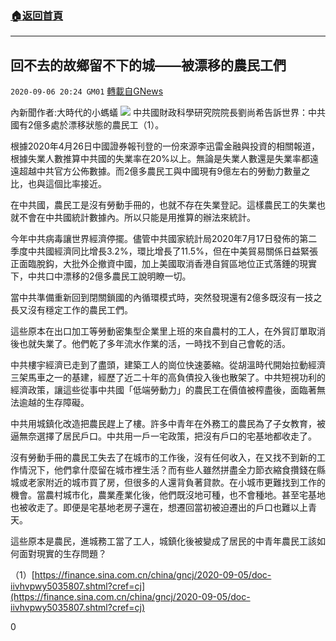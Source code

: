 ###  [:house:返回首頁](https://github.com/ourhimalayas/txt)
---

## 回不去的故鄉留不下的城——被漂移的農民工們
`2020-09-06 20:24 GM01` [轉載自GNews](https://gnews.org/zh-hant/337964/)

內新聞作者:大時代的小螞蟻
![](https://s3.amazonaws.com/gnews-media-offload/wp-content/uploads/2020/09/06201412/CB9C2B6F-2E59-4A13-9CDD-9B2A241560C5.jpeg)
中共國財政科學研究院院長劉尚希告訴世界：中共國有2億多處於漂移狀態的農民工（1）。

根據2020年4月26日中國證券報刊登的一份來源李迅雷金融與投資的相關報道，根據失業人數推算中共國的失業率在20%以上。無論是失業人數還是失業率都遠遠超越中共官方公佈數據。而2億多農民工與中國現有9億左右的勞動力數量之比，也與這個比率接近。

在中共國，農民工是沒有勞動手冊的，也就不存在失業登記。這樣農民工的失業也就不會在中共國統計數據內。所以只能是用推算的辦法來統計。

今年中共病毒讓世界經濟停擺。儘管中共國家統計局2020年7月17日發佈的第二季度中共國經濟同比增長3.2%，環比增長了11.5%，但在中美貿易關係日益緊張正面臨脫鈎，大批外企撤資中國，加上美國取消香港自貿區地位正式落錘的現實下，中共口中漂移的2億多農民工說明瞭一切。

當中共準備重新回到閉關鎖國的內循環模式時，突然發現還有2億多既沒有一技之長又沒有穩定工作的農民工們。

這些原本在出口加工等勞動密集型企業里上班的來自農村的工人，在外貿訂單取消後也就失業了。他們乾了多年流水作業的活，一時找不到自己會乾的活。

中共樓宇經濟已走到了盡頭，建築工人的崗位快速萎縮。從胡溫時代開始拉動經濟三架馬車之一的基建，經歷了近二十年的高負債投入後也散架了。中共短視功利的經濟政策，讓這些從事中共國「低端勞動力」的農民工在價值被榨盡後，面臨著無法逾越的生存障礙。

中共用城鎮化改造把農民趕上了樓。許多中青年在外務工的農民為了子女教育，被逼無奈選擇了居民戶口。中共用一戶一宅政策，把沒有戶口的宅基地都收走了。

沒有勞動手冊的農民工失去了在城市的工作後，沒有任何收入，在又找不到新的工作情況下，他們拿什麼留在城市裡生活？而有些人雖然拼盡全力節衣縮食攢錢在縣城或老家附近的城市買了房，但很多的人還背負著貸款。在小城市更難找到工作的機會。當農村城市化，農業產業化後，他們既沒地可種，也不會種地。甚至宅基地也被收走了。即便是宅基地老房子還在，想遷回當初被迫遷出的戶口也難以上青天。

這些原本是農民，進城務工當了工人，城鎮化後被變成了居民的中青年農民工該如何面對現實的生存問題？

（1）[https://finance.sina.com.cn/china/gncj/2020-09-05/doc-iivhvpwy5035807.shtml?cref=cj](https://finance.sina.com.cn/china/gncj/2020-09-05/doc-iivhvpwy5035807.shtml?cref=cj)

0
